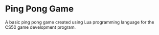 # Ping Pong Game

A basic ping pong game created using Lua programming language for the CS50 game development program.
